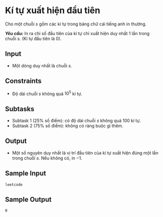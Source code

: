 # Kí tự xuất hiện đầu tiên

Cho một chuỗi $s$ gồm các kí tự trong bảng chữ cái tiếng anh in thường.

***Yêu cầu:*** In ra chỉ số đầu tiên của kí tự chỉ xuất hiện duy nhất $1$ lần trong chuỗi $s$. (Kí tự đầu tiên là $0$).

## Input

- Một dòng duy nhất là chuỗi $s$.

## Constraints

- Độ dài chuỗi $s$ không quá $10^5$ kí tự.

## Subtasks

- Subtask $1$ ($25\%$ số điểm): có độ dài chuỗi $s$ không quá $100$ kí tự.
- Subtask $2$ ($75\%$ số điểm): không có ràng buộc gì thêm.

## Output

- Một số nguyên duy nhất là vị trí đầu tiên của kí tự xuất hiện đúng một lần trong chuỗi $s$. Nếu không có, in $-1$.

## Sample Input

```
leetcode
```

## Sample Output

```
0
```